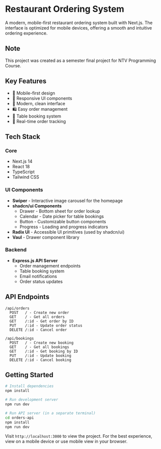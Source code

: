 # Restaurant Ordering System

A modern, mobile-first restaurant ordering system built with Next.js. The interface is optimized for mobile devices, offering a smooth and intuitive ordering experience.

## Note
This project was created as a semester final project for NTV Programming Course.

## Key Features

- 🎯 Mobile-first design
- 📱 Responsive UI components
- 🎨 Modern, clean interface
- 🛍️ Easy order management
- 📅 Table booking system
- 🔄 Real-time order tracking

## Tech Stack

### Core
- Next.js 14
- React 18
- TypeScript
- Tailwind CSS

### UI Components
- **Swiper** - Interactive image carousel for the homepage
- **shadcn/ui Components**
  - Drawer - Bottom sheet for order lookup
  - Calendar - Date picker for table bookings
  - Button - Customizable button components
  - Progress - Loading and progress indicators
- **Radix UI** - Accessible UI primitives (used by shadcn/ui)
- **Vaul** - Drawer component library

### Backend
- **Express.js API Server**
  - Order management endpoints
  - Table booking system
  - Email notifications
  - Order status updates

## API Endpoints

```
/api/orders
  POST   / - Create new order
  GET    / - Get all orders
  GET    /:id - Get order by ID
  PUT    /:id - Update order status
  DELETE /:id - Cancel order

/api/bookings
  POST   / - Create new booking
  GET    / - Get all bookings
  GET    /:id - Get booking by ID
  PUT    /:id - Update booking
  DELETE /:id - Cancel booking
```

## Getting Started

```bash
# Install dependencies
npm install

# Run development server
npm run dev

# Run API server (in a separate terminal)
cd orders-api
npm install
npm run dev
```

Visit `http://localhost:3000` to view the project. For the best experience, view on a mobile device or use mobile view in your browser.

